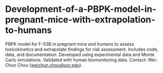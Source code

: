 # Development-of-a-PBPK-model-in-pregnant-mice-with-extrapolation-to-humans
PBPK model for F-53B in pregnant mice and humans to assess toxicokinetics and extrapolate findings for risk assessment. Includes code, data, and documentation. Developed using experimental data and Monte Carlo simulations. Validated with human biomonitoring data. Contact: Wei-Chun Chou (weichun.chou@ucr.edu).
